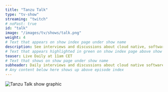```yaml
---
title: "Tanzu Talk"
type: "tv-show"
streaming: "twitch"
# noPast: true
id: "talk"
image: "/images/tv/shows/talk.png"
weight: 4
# Text that appears on show index page under show name
description: See interviews and discussions about cloud native, software modernization, and news in the Tanzu community.
# Text that appears highlighted in green on show index page above show name
teaser: Live Daily at 11am CET
# Text that shows on show page under show name
subheader: Daily interviews and discussions about cloud native software on Twitch, every weekday at 11am CET.
# Any content below here shows up above episode index
---
```

![Tanzu Talk show graphic](/images/tv/shows/talk.png)
